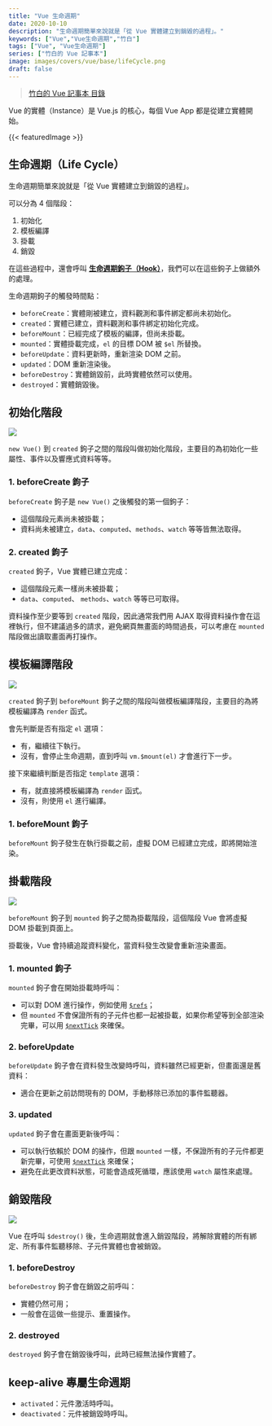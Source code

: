 ```yaml
---
title: "Vue 生命週期"
date: 2020-10-10
description: "生命週期簡單來說就是「從 Vue 實體建立到銷毀的過程」。"
keywords: ["Vue","Vue生命週期","竹白"]
tags: ["Vue", "Vue生命週期"]
series: ["竹白的 Vue 記事本"]
image: images/covers/vue/base/lifeCycle.png
draft: false
---
```


>[竹白的 Vue 記事本 目錄](/posts/vue/menu/)

Vue 的實體（Instance）是 Vue.js 的核心，每個 Vue App 都是從建立實體開始。

<!--more-->
{{< featuredImage >}}

## 生命週期（Life Cycle）

生命週期簡單來說就是「從 Vue 實體建立到銷毀的過程」。

可以分為 4 個階段：
1. 初始化
2. 模板編譯
3. 掛載
4. 銷毀

在這些過程中，還會呼叫 **[生命週期鉤子（Hook）](https://cn.vuejs.org/v2/api/index.html#选项-生命周期钩子)**，我們可以在這些鉤子上做額外的處理。

生命週期鉤子的觸發時間點：
- `beforeCreate`：實體剛被建立，資料觀測和事件綁定都尚未初始化。
- `created`：實體已建立，資料觀測和事件綁定初始化完成。
- `beforeMount`：已經完成了模板的編譯，但尚未掛載。
- `mounted`：實體掛載完成，`el` 的目標 DOM 被 `$el` 所替換。
- `beforeUpdate`：資料更新時，重新渲染 DOM 之前。
- `updated`：DOM 重新渲染後。
- `beforeDestroy`：實體銷毀前，此時實體依然可以使用。
- `destroyed`：實體銷毀後。

## 初始化階段

![](https://i.imgur.com/gVbCRU3.png)

`new Vue()` 到 `created` 鉤子之間的階段叫做初始化階段，主要目的為初始化一些屬性、事件以及響應式資料等等。

### 1. beforeCreate 鉤子

`beforeCreate` 鉤子是 `new Vue()` 之後觸發的第一個鉤子：
- 這個階段元素尚未被掛載；
- 資料尚未被建立，`data`、`computed`、`methods`、`watch` 等等皆無法取得。

### 2. created 鉤子

`created` 鉤子，Vue 實體已建立完成：
- 這個階段元素一樣尚未被掛載；
- `data`、`computed`、 `methods`、`watch` 等等已可取得。


資料操作至少要等到 `created` 階段，因此通常我們用 AJAX 取得資料操作會在這裡執行，但不建議過多的請求，避免網頁無畫面的時間過長，可以考慮在 `mounted` 階段做出讀取畫面再打操作。

## 模板編譯階段

![](https://i.imgur.com/RM4XRNJ.png)

`created` 鉤子到 `beforeMount` 鉤子之間的階段叫做模板編譯階段，主要目的為將模板編譯為 `render` 函式。

會先判斷是否有指定 `el` 選項：
- 有，繼續往下執行。
- 沒有，會停止生命週期，直到呼叫 `vm.$mount(el)` 才會進行下一步。

接下來繼續判斷是否指定 `template` 選項：
- 有，就直接將模板編譯為 `render` 函式。
- 沒有，則使用 `el` 進行編譯。

### 1. beforeMount 鉤子

`beforeMount` 鉤子發生在執行掛載之前，虛擬 DOM 已經建立完成，即將開始渲染。

## 掛載階段

![](https://i.imgur.com/mur0uvO.png)

`beforeMount` 鉤子到 `mounted` 鉤子之間為掛載階段，這個階段 Vue 會將虛擬 DOM 掛載到頁面上。

掛載後，Vue 會持續追蹤資料變化，當資料發生改變會重新渲染畫面。

### 1. mounted 鉤子

`mounted` 鉤子會在開始掛載時呼叫：
- 可以對 DOM 進行操作，例如使用 [`$refs`](https://cn.vuejs.org/v2/api/#vm-refs)；
- 但 `mounted` 不會保證所有的子元件也都一起被掛載，如果你希望等到全部渲染完畢，可以用 [`$nextTick`](https://cn.vuejs.org/v2/api/#vm-nextTick) 來確保。

### 2. beforeUpdate

`beforeUpdate` 鉤子會在資料發生改變時呼叫，資料雖然已經更新，但畫面還是舊資料：
- 適合在更新之前訪問現有的 DOM，手動移除已添加的事件監聽器。


### 3. updated

`updated` 鉤子會在畫面更新後呼叫：
- 可以執行依賴於 DOM 的操作，但跟 `mounted` 一樣，不保證所有的子元件都更新完畢，可使用 [`$nextTick`](https://cn.vuejs.org/v2/api/#vm-nextTick) 來確保；
- 避免在此更改資料狀態，可能會造成死循環，應該使用 `watch` 屬性來處理。

## 銷毀階段

![](https://i.imgur.com/8WDHkkV.png)

Vue 在呼叫 `$destroy()` 後，生命週期就會進入銷毀階段，將解除實體的所有綁定、所有事件監聽移除、子元件實體也會被銷毀。

### 1. beforeDestroy 

`beforeDestroy` 鉤子會在銷毀之前呼叫：
- 實體仍然可用；
- 一般會在這做一些提示、重置操作。

### 2. destroyed

`destroyed` 鉤子會在銷毀後呼叫，此時已經無法操作實體了。


## keep-alive 專屬生命週期

- `activated`：元件激活時呼叫。
- `deactivated`：元件被銷毀時呼叫。